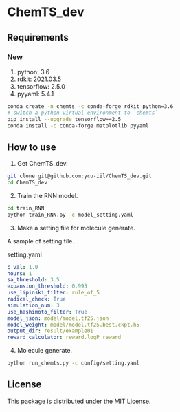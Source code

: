 # ChemTS_dev

## Requirements

### New

1. python: 3.6
2. rdkit: 2021.03.5
3. tensorflow: 2.5.0
4. pyyaml: 5.4.1

```bash
conda create -n chemts -c conda-forge rdkit python=3.6
# switch a python virtual environment to `chemts`
pip install --upgrade tensorflow==2.5
conda install -c conda-forge matplotlib pyyaml
```

## How to use

1. Get ChemTS_dev.

```bash
git clone git@github.com:ycu-iil/ChemTS_dev.git
cd ChemTS_dev
```

2. Train the RNN model.

```bash
cd train_RNN
python train_RNN.py -c model_setting.yaml
```

3. Make a setting file for molecule generate.

A sample of setting file.

setting.yaml

```yaml
c_val: 1.0
hours: 1
sa_threshold: 3.5
expansion_threshold: 0.995
use_lipinski_filter: rule_of_5
radical_check: True
simulation_num: 3
use_hashimoto_filter: True
model_json: model/model.tf25.json
model_weight: model/model.tf25.best.ckpt.h5
output_dir: result/example01
reward_calculator: reward.logP_reward
```

4. Molecule generate.

```bash
python run_chemts.py -c config/setting.yaml
```

## License

This package is distributed under the MIT License.
